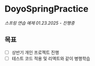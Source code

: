 # DoyoSpringPractice


*스프링 연습 예제*
*01.23.2025 - 진행중*


## 목표
- [ ] 상반기 개인 프로젝트 진행
- [ ] 테스트 코드 적용 및 리액트와 같이 병행학습